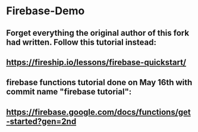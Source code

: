 # Firebase-Demo

## Forget everything the original author of this fork had written. Follow this tutorial instead:
## https://fireship.io/lessons/firebase-quickstart/

## firebase functions tutorial done on May 16th with commit name "firebase tutorial":
## https://firebase.google.com/docs/functions/get-started?gen=2nd
